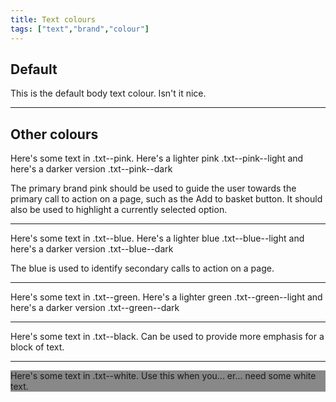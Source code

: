 ```yaml
---
title: Text colours
tags: ["text","brand","colour"]
---
```

## Default
This is the default body text colour. Isn't it nice.

-------------

## Other colours

<p><span class="txt--pink">Here's some text in .txt--pink.</span> <span class="txt--pink--light">Here's a lighter pink .txt--pink--light</span> <span class="txt--pink--dark">and here's a darker version .txt--pink--dark</span></p>

The primary brand pink should be used to guide the user towards the primary call to action on a page, such as the Add to basket button. It should also be used to highlight a currently selected option.

------------

<p><span class="txt--blue">Here's some text in .txt--blue.</span> <span class="txt--blue--light">Here's a lighter blue .txt--blue--light</span> <span class="txt--blue--dark">and here's a darker version .txt--blue--dark</span></p>

The blue is used to identify secondary calls to action on a page.

-----------

<p><span class="txt--green">Here's some text in .txt--green.</span> <span class="txt--green--light">Here's a lighter green .txt--green--light</span> <span class="txt--green--dark">and here's a darker version .txt--green--dark</span></p>

-----------

<p class="txt--black">Here's some text in .txt--black. Can be used to provide more emphasis for a block of text.</p>

-----------

<p class="txt--white" style="background-color: #888;">Here's some text in .txt--white. Use this when you... er... need some white text.</p>







